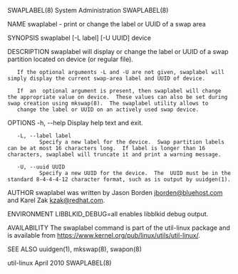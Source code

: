SWAPLABEL(8)                                                                                System Administration                                                                                SWAPLABEL(8)

NAME
       swaplabel - print or change the label or UUID of a swap area

SYNOPSIS
       swaplabel [-L label] [-U UUID] device

DESCRIPTION
       swaplabel will display or change the label or UUID of a swap partition located on device (or regular file).

       If the optional arguments -L and -U are not given, swaplabel will simply display the current swap-area label and UUID of device.

       If  an  optional argument is present, then swaplabel will change the appropriate value on device.  These values can also be set during swap creation using mkswap(8).  The swaplabel utility allows to
       change the label or UUID on an actively used swap device.

OPTIONS
       -h, --help
              Display help text and exit.

       -L, --label label
              Specify a new label for the device.  Swap partition labels can be at most 16 characters long.  If label is longer than 16 characters, swaplabel will truncate it and print a warning message.

       -U, --uuid UUID
              Specify a new UUID for the device.  The  UUID must be in the standard 8-4-4-4-12 character format, such as is output by uuidgen(1).

AUTHOR
       swaplabel was written by Jason Borden <jborden@bluehost.com> and Karel Zak <kzak@redhat.com>.

ENVIRONMENT
       LIBBLKID_DEBUG=all
              enables libblkid debug output.

AVAILABILITY
       The swaplabel command is part of the util-linux package and is available from https://www.kernel.org/pub/linux/utils/util-linux/.

SEE ALSO
       uuidgen(1), mkswap(8), swapon(8)

util-linux                                                                                        April 2010                                                                                     SWAPLABEL(8)

